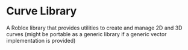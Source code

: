 # Curve Library

A Roblox library that provides utilities to create and manage 2D and 3D curves
(might be portable as a generic library if a generic vector implementation is provided)
